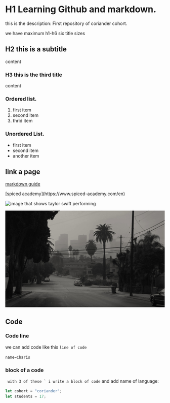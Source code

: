 # H1 Learning Github and markdown.

this is the description: First repository of coriander cohort.
<p></p>we have maximum h1-h6 six title sizes


## H2 this is a subtitle 
content

### H3 this is the third title 
content

### Ordered list.
1. first item
2. second item
3. thrid item

### Unordered List. 
- first item
- second item
- another item

## link a page
[markdown guide](https://www.markdownguide.org/cheat-sheet/)
<p></p>
[spiced academy](https://www.spiced-academy.com/en)

<p></p>

![image that shows taylor swift performing](https://www.24books.de/assets/images/31/771/31771886-taylor-swift-bei-einem-auftritt-in-nashville-2m3yQzBX8se9.jpg)

![own private image of los angeles](./cmoncmonla.png)

## Code

### Code line
we can add code like this `line of code` 
<p></p>

`name=Charis`

### block of a code

``` with 3 of these ` i write a block of code```
and add name of language:

```js
let cohort = "coriander";
let students = 17; 
```






